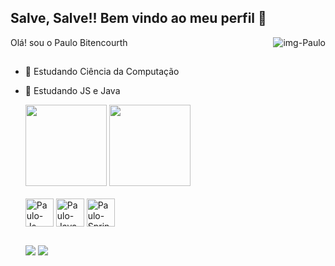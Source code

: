 ## Salve, Salve!! Bem vindo ao meu perfil 🚀
<div> 
  <img alt="img-Paulo" align="right" src="https://media.discordapp.net/attachments/485598503171784707/1115785030137028718/Fv4WVb7WAAAuYb5-removebg-preview.png?width=271&height=360">
</div>
Olá! sou o Paulo Bitencourth 

##

- 🔭 Estudando Ciência da Computação
- 🌱 Estudando JS e Java

  <div>
  <img height="130em" src="https://github-readme-stats.vercel.app/api?username=Paulobittencourts&show_icons=true&theme=tokyonight&include_all_commits=true&count_private=true"/>
  <img height="130em" src="https://github-readme-stats.vercel.app/api/top-langs/?username=Paulobittencourts&layout=compact&langs_count=7&theme=tokyonight"/>
  <div>

  <div style="display: inline_block"><br>
    <img align="center" alt="Paulo-Js" src="https://cdn.jsdelivr.net/gh/devicons/devicon/icons/javascript/javascript-original.svg" height="45px">
    <img align="center" alt="Paulo-Java" src="https://cdn.jsdelivr.net/gh/devicons/devicon/icons/java/java-original-wordmark.svg" height="45px">
    <img align="center" alt="Paulo-Spring" src="https://cdn.jsdelivr.net/gh/devicons/devicon/icons/spring/spring-original-wordmark.svg" height="45px"/>

  </div>
  
  ##
  
  <div>
     <a href = "mailto:paulobitencourt94@gmail.com"><img src="https://img.shields.io/badge/Gmail-D14836?style=for-the-badge&logo=gmail&logoColor=white" target="_blank"></a>
      <a href="https://www.linkedin.com/in/bittencourts/" target="_blank"><img src="https://img.shields.io/badge/-LinkedIn-%230077B5?style=for-the-badge&logo=linkedin&logoColor=white" target="_blank"></a> 
  </div>
